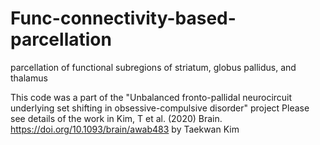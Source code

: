 # Func-connectivity-based-parcellation
parcellation of functional subregions of striatum, globus pallidus, and thalamus


This code was a part of the "Unbalanced fronto-pallidal neurocircuit underlying set shifting in obsessive-compulsive disorder" project
Please see details of the work in Kim, T et al. (2020) Brain. https://doi.org/10.1093/brain/awab483
by Taekwan Kim
